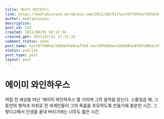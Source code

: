 ```yaml
---
title: 에이미 와인하우스
link: https://madlymissyou.wordpress.com/2011/08/01/%ec%97%90%ec%9d%b4%eb%af%b8-%ec%99%80%ec%9d%b8%ed%95%98%ec%9a%b0%ec%8a%a4/
author: madlymissyou
description: 
post_id: 533
created: 2011/08/01 02:12:34
created_gmt: 2011/07/31 17:12:34
comment_status: open
post_name: %ec%97%90%ec%9d%b4%eb%af%b8-%ec%99%80%ec%9d%b8%ed%95%98%ec%9a%b0%ec%8a%a4
status: publish
post_type: post
layout: post
---
```


# 에이미 와인하우스

며칠 전 세상을 떠난 '에이미 와인하우스'를 기리며 그의 음악을 듣는다. 스물일곱 해, 그 동안의 행적과 자취로 전 세계인들이 그의 죽음을 추모하도록 만들기에 충분한 시간. 그렇다고해서 인생을 끝내 버리기에는 너무도 짧은 시간.
